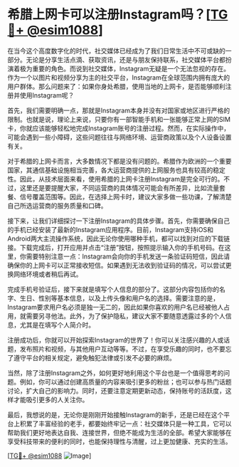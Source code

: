 # 希腊上网卡可以注册Instagram吗？[[TG💪+ @esim1088](https://t.me/s/esim1088)]

在当今这个高度数字化的时代，社交媒体已经成为了我们日常生活中不可或缺的一部分。无论是分享生活点滴、获取资讯，还是与朋友保持联系，社交媒体平台都扮演着极为重要的角色。而说到社交媒体，Instagram无疑是一个无法忽视的存在。作为一个以图片和视频分享为主的社交平台，Instagram在全球范围内拥有庞大的用户群体。那么问题来了：如果你身处希腊，使用当地的上网卡，是否能够顺利注册并使用Instagram呢？

首先，我们需要明确一点，那就是Instagram本身并没有对国家或地区进行严格的限制。也就是说，理论上来说，只要你有一部智能手机和一张能够正常上网的SIM卡，你就应该能够轻松地完成Instagram账号的注册过程。然而，在实际操作中，可能会遇到一些小障碍，这些问题往往与网络环境、运营商政策以及个人设备设置有关。

对于希腊的上网卡而言，大多数情况下都是没有问题的。希腊作为欧洲的一个重要国家，其通信基础设施相当完善，各大运营商提供的上网服务也具有较高的稳定性。因此，从技术层面来看，使用希腊的上网卡注册Instagram是完全可行的。不过，这里还是要提醒大家，不同运营商的具体情况可能会有所差异，比如流量套餐、信号覆盖范围等。因此，在选择上网卡时，建议大家多做一些功课，了解清楚自己所选运营商的服务质量和口碑。

接下来，让我们详细探讨一下注册Instagram的具体步骤。首先，你需要确保自己的手机已经安装了最新的Instagram应用程序。目前，Instagram支持iOS和Android两大主流操作系统，因此无论你使用哪种手机，都可以找到对应的下载链接。下载完成后，打开应用并点击“注册”按钮，按照提示输入你的手机号码。在这里，你需要特别注意一点：Instagram会向你的手机发送一条验证码短信，因此请确保你的上网卡可以正常接收短信。如果遇到无法收到验证码的情况，可以尝试更换网络环境或者稍后再试。

完成手机号验证后，接下来就是填写个人信息的部分了。这部分内容包括你的名字、生日、性别等基本信息，以及上传头像和用户名的选择。需要注意的是，Instagram要求用户名必须是独一无二的，因此如果你喜欢的用户名已经被他人占用，就需要另寻他法。此外，为了保护隐私，建议大家不要随意透露过多的个人信息，尤其是在填写个人简介时。

注册成功后，你就可以开始探索Instagram的世界了！你可以关注感兴趣的人或话题，发布照片和视频，与其他用户互动等等。不过，在享受乐趣的同时，也不要忘了遵守平台的相关规定，避免触犯法律或引发不必要的麻烦。

当然，除了注册Instagram之外，如何更好地利用这个平台也是一个值得思考的问题。例如，你可以通过创建高质量的内容来吸引更多的粉丝；也可以参与热门话题讨论，扩大自己的影响力。同时，还要注意定期更新动态，保持账号的活跃度，这样才能吸引更多的人关注你。

最后，我想说的是，无论你是刚刚开始接触Instagram的新手，还是已经在这个平台上积累了丰富经验的老手，都要始终牢记一点：社交媒体只是一种工具，它可以帮助我们更好地表达自我、连接世界，但绝不能成为生活的全部。希望大家能够在享受科技带来的便利的同时，也能保持理性与清醒，过上更加健康、充实的生活。

[[TG💪+ @esim1088](https://t.me/s/esim1088) ![Image](https://i.postimg.cc/4NQfJmqS/Snipaste-2025-05-13-00-14-12.png)]